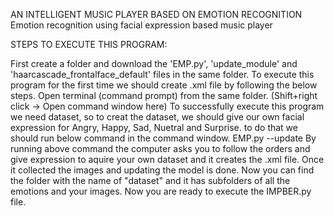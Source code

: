 AN INTELLIGENT MUSIC PLAYER BASED ON EMOTION RECOGNITION
Emotion recognition using facial expression based music player

STEPS TO EXECUTE THIS PROGRAM:

First create a folder and download the 'EMP.py', 'update_module' and 'haarcascade_frontalface_default' files in the same folder.
To execute this program for the first time we should create .xml file by following the below steps.
Open terminal (command prompt) from the same folder. (Shift+right click -> Open command window here)
To successfully execute this program we need dataset, so to creat the dataset, we should give our own facial expression for Angry, Happy, Sad, Nuetral and Surprise. to do that we should run below command in the command window.   EMP.py --update
By running above command the computer asks you to follow the orders and give expression to aquire your own dataset and it creates the .xml file.
Once it collected the images and updating the model is done.
Now you can find the folder with the name of "dataset" and it has subfolders of all the emotions and your images.
Now you are ready to execute the IMPBER.py file.


